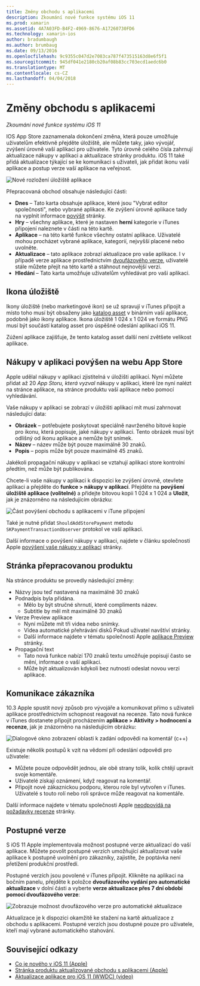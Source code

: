 ```yaml
---
title: Změny obchodu s aplikacemi
description: Zkoumání nové funkce systému iOS 11
ms.prod: xamarin
ms.assetid: 4A7A03FD-B4F2-4969-8676-A17260730FD6
ms.technology: xamarin-ios
author: bradumbaugh
ms.author: brumbaug
ms.date: 09/13/2016
ms.openlocfilehash: 9c9355c047d2e7083ca787f473515163d8e6f5f1
ms.sourcegitcommit: 945df041e2180cb20af08b83cc703ecd1aedc6b0
ms.translationtype: MT
ms.contentlocale: cs-CZ
ms.lasthandoff: 04/04/2018
---
```

# <a name="app-store-changes"></a>Změny obchodu s aplikacemi

_Zkoumání nové funkce systému iOS 11_

IOS App Store zaznamenala dokončení změna, která pouze umožňuje uživatelům efektivně přejděte úložiště, ale můžete taky, jako vývojář, zvýšení úrovně vaší aplikaci pro uživatele. Tyto úrovně celého čísla zahrnují aktualizace nákupy v aplikaci a aktualizace stránky produktu. iOS 11 také přidá aktualizace týkající se ke komunikaci s uživateli, jak přidat ikonu vaší aplikace a postup verze vaší aplikace na veřejnost.

![Nové rozložení úložiště aplikace](app-store-changes-images/image3.jpg)

Přepracovaná obchod obsahuje následující části:

- **Dnes** – Tato karta obsahuje aplikace, které jsou "Vybrat editor společnosti", nebo vybrané aplikace. Ke zvýšení úrovně aplikace tady na vyplnit informace [povýšit](https://developer.apple.com//contact/app-store/promote/) stránky.
- **Hry** – všechny aplikace, které je nastaven **herní** kategorie v iTunes připojení naleznete v části na této kartě.
- **Aplikace** – na této kartě funkce všechny ostatní aplikace. Uživatelé mohou procházet vybrané aplikace, kategorií, nejvyšší placené nebo uvolněte.
- **Aktualizace** – tato aplikace zobrazí aktualizace pro vaše aplikace. I v případě verze aplikace prostřednictvím [dvoufázového verze](#Phased_Release), uživatelé stále můžete přejít na této kartě a stáhnout nejnovější verzi.
- **Hledání** – Tato karta umožňuje uživatelům vyhledávat pro vaši aplikaci.

## <a name="store-icon"></a>Ikona úložiště

Ikony úložiště (nebo marketingové ikon) se už spravují v iTunes připojit a místo toho musí být obsaženy jako [katalog asset](~/ios/app-fundamentals/images-icons/app-icons.md) v binárním vaší aplikace, podobně jako ikony aplikace. Ikona úložiště 1 024 x 1 024 ve formátu PNG musí být součástí katalog asset pro úspěšné odeslání aplikací iOS 11.

Zúžení aplikace zajišťuje, že tento katalog asset další není zvětšete velikost aplikace.


## <a name="in-app-purchases-promoted-in-the-app-store"></a>Nákupy v aplikaci povýšen na webu App Store

Apple udělal nákupy v aplikaci zjistitelná v úložišti aplikací. Nyní můžete přidat až 20 _App Storu, která vyzval_ nákupy v aplikaci, které lze nyní nalézt na stránce aplikace, na stránce produktu vaší aplikace nebo pomocí vyhledávání.

Vaše nákupy v aplikaci se zobrazí v úložišti aplikací mít musí zahrnovat následující data:

- **Obrázek** – potřebujete poskytovat speciálně navrženého bitové kopie pro ikonu, která popisuje, jaké nákupy v aplikaci. Tento obrázek musí být odlišný od ikonu aplikace a nemůže být snímek.
- **Název** – název může být pouze maximálně 30 znaků.
- **Popis** – popis může být pouze maximálně 45 znaků.

Jakékoli propagační nákupy v aplikaci se vztahují aplikaci store kontrolní předtím, než může být publikována.

Chcete-li vaše nákupy v aplikaci k dispozici ke zvýšení úrovně, otevřete aplikaci a přejděte do **funkce > nákupy v aplikaci**. Přejděte na **povýšení úložiště aplikace (volitelné)** a přidejte bitovou kopii 1 024 x 1 024 a **Uložit**, jak je znázorněno na následujícím obrázku:

![Část povýšení obchodu s aplikacemi v iTune připojení](app-store-changes-images/image4.png)

Také je nutné přidat `ShouldAddStorePayment` metodu `SKPaymentTransactionObserver` protokol ve vaší aplikaci.

Další informace o povýšení nákupy v aplikaci, najdete v článku společnosti Apple [povýšení vaše nákupy v aplikaci](https://developer.apple.com/app-store/promoting-in-app-purchases/) stránky.

## <a name="redesigned-product-page"></a>Stránka přepracovanou produktu

Na stránce produktu se provedly následující změny:

- Názvy jsou teď nastavená na maximálně 30 znaků
- Podnadpis byla přidána.
    - Mělo by být stručné shrnutí, které compliments název.
    - Subtitle by měl mít maximálně 30 znaků
- Verze Preview aplikace
    - Nyní můžete mít tři videa nebo snímky.
    - Videa automatické přehrávání disků Pokud uživatel navštíví stránky.
    - Další informace najdete v tématu společnosti Apple [aplikace Preview](https://developer.apple.com/app-store/app-previews/) stránky.
- Propagační text
    - Tato nová funkce nabízí 170 znaků textu umožňuje popisují často se mění, informace o vaší aplikaci.
    - Může být aktualizován kdykoli bez nutnosti odeslat novou verzi aplikace.

## <a name="customer-communication"></a>Komunikace zákazníka

10.3 Apple spustit nový způsob pro vývojáře a komunikovat přímo s uživateli aplikace prostřednictvím schopnost reagovat na recenze. Tato nová funkce v iTunes dostanete připojit procházením **aplikace > Aktivity > hodnocení a recenze**, jak je znázorněno na následujícím obrázku:

![Dialogové okno zobrazení oblasti k zadání odpovědi na komentář (c++)](app-store-changes-images/image5.png)

Existuje několik postupů k vzít na vědomí při odeslání odpovědi pro uživatele:

- Můžete pouze odpovědět jednou, ale obě strany tolik, kolik chtějí upravit svoje komentáře.
- Uživatelé získají oznámení, když reagovat na komentář.
- Připojit nové zákaznickou podporu, kterou role byl vytvořen v iTunes. Uživatelé s touto rolí nebo roli správce může reagovat na komentáře.

Další informace najdete v tématu společnosti Apple [neodpovídá na požadavky recenze](https://developer.apple.com/app-store/responding-to-reviews/) stránky.

<a name="Phased_Release"/>

## <a name="phased-release"></a>Postupné verze

S iOS 11 Apple implementovala možnost postupné verze aktualizací do vaší aplikace. Můžete povolit postupné verzích umožňující aktualizovat vaše aplikace k postupně uvolnění pro zákazníky, zajistíte, že poptávka není přetížení produkční prostředí.

Postupné verzích jsou povolené v iTunes připojit. Klikněte na aplikaci na bočním panelu, přejděte k položce **dvoufázového vydání pro automatické aktualizace** v dolní části a vyberte **verze aktualizace přes 7 dní období pomocí dvoufázového verze**:

![Zobrazuje možnost dvoufázového verze pro automatické aktualizace](app-store-changes-images/image6.png)

Aktualizace je k dispozici okamžitě ke stažení na kartě aktualizace z obchodu s aplikacemi. Postupné verzích jsou dostupné pouze pro uživatele, kteří mají vybrané automatického stahování.


## <a name="related-links"></a>Související odkazy

- [Co je nového v iOS 11 (Apple)](https://developer.apple.com/ios/)
- [Stránka produktu aktualizované obchodu s aplikacemi (Apple)](https://developer.apple.com/app-store/product-page/)
- [Aktualizace aplikace pro iOS 11 (WWDC) (video)](https://developer.apple.com/videos/play/wwdc2017/204/)
